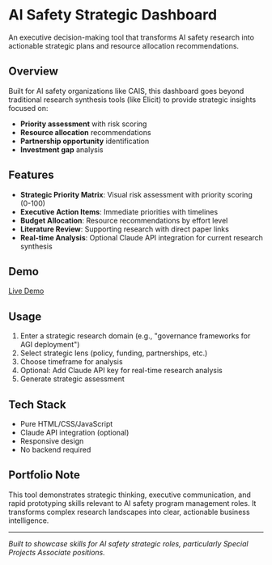 # AI Safety Strategic Dashboard

An executive decision-making tool that transforms AI safety research into actionable strategic plans and resource allocation recommendations.

## Overview

Built for AI safety organizations like CAIS, this dashboard goes beyond traditional research synthesis tools (like Elicit) to provide strategic insights focused on:

- **Priority assessment** with risk scoring
- **Resource allocation** recommendations  
- **Partnership opportunity** identification
- **Investment gap** analysis

## Features

- **Strategic Priority Matrix**: Visual risk assessment with priority scoring (0-100)
- **Executive Action Items**: Immediate priorities with timelines
- **Budget Allocation**: Resource recommendations by effort level
- **Literature Review**: Supporting research with direct paper links
- **Real-time Analysis**: Optional Claude API integration for current research synthesis

## Demo

[Live Demo](https://ckas-fh.github.io/ai-safety-strategic-dashboard/)

## Usage

1. Enter a strategic research domain (e.g., "governance frameworks for AGI deployment")
2. Select strategic lens (policy, funding, partnerships, etc.)
3. Choose timeframe for analysis
4. Optional: Add Claude API key for real-time research analysis
5. Generate strategic assessment

## Tech Stack

- Pure HTML/CSS/JavaScript
- Claude API integration (optional)
- Responsive design
- No backend required

## Portfolio Note

This tool demonstrates strategic thinking, executive communication, and rapid prototyping skills relevant to AI safety program management roles. It transforms complex research landscapes into clear, actionable business intelligence.

---

*Built to showcase skills for AI safety strategic roles, particularly Special Projects Associate positions.*
